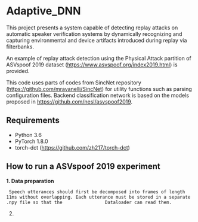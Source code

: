 # Adaptive_DNN

This project presents a system capable of detecting replay attacks on automatic speaker verification systems by dynamically recognizing and capturing environmental and device artifacts introduced during replay via filterbanks.

An example of replay attack detection using the Physical Attack partition of ASVspoof 2019 dataset (https://www.asvspoof.org/index2019.html) is provided. 

This code uses parts of codes from SincNet repository (https://github.com/mravanelli/SincNet) for utility functions such as parsing configuration files. 
Backend classification network is based on the models proposed in https://github.com/nesl/asvspoof2019.

## Requirements

* Python 3.6
* PyTorch 1.8.0
* torch-dct (https://github.com/zh217/torch-dct)

## How to run a ASVspoof 2019 experiment

**1. Data preparation**
      
     Speech utterances should first be decomposed into frames of length 11ms without overlapping. Each utterance must be stored in a separate .npy file so that the                Dataloader can read them.   
2. 

